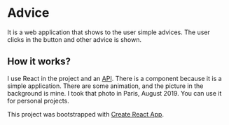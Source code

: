 # Advice

It is a web application that shows to the user simple advices. The user clicks in the button and other advice is shown.


## How it works?

I use React in the project and an [API](https://api.adviceslip.com/advice). There is a component because it is a simple application.
There are some animation, and the picture in the background is mine. I took that photo in Paris, August 2019. You can use it for personal projects.
  


This project was bootstrapped with [Create React App](https://github.com/facebook/create-react-app).


